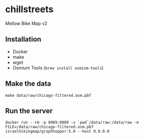 # chillstreets

Mellow Bike Map v2

## Installation

* Docker
* make
* wget
* Osmium Tools (`brew install osmium-tools`)

## Make the data

```commandline
make data/raw/chicago-filtered.osm.pbf
```

## Run the server

```commandline
docker run --rm -p 8989:8989 -v `pwd`/data/raw:/data/raw -e FILE=/data/raw/chicago-filtered.osm.pbf israelhikingmap/graphhopper:5.0 --host 0.0.0.0
```
